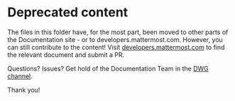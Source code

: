# Deprecated content

The files in this folder have, for the most part, been moved to other parts of the Documentation site - or to developers.mattermost.com. However, you can still contribute to the content! Visit [developers.mattermost.com](https://developers.mattermost.com/integrate/getting-started/) to find the relevant document and submit a PR. 

Questions? Issues? Get hold of the Documentation Team in the [DWG channel](https://community.mattermost.com/core/channels/dwg-documentation-working-group).

Thank you!
